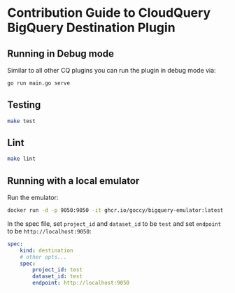 # Contribution Guide to CloudQuery BigQuery Destination Plugin

## Running in Debug mode

Similar to all other CQ plugins you can run the plugin in debug mode via:

```bash
go run main.go serve
```

## Testing

```bash
make test
```

## Lint

```bash
make lint
```

## Running with a local emulator

Run the emulator:

```bash
docker run -d -p 9050:9050 -it ghcr.io/goccy/bigquery-emulator:latest --project=test --dataset=test
```

In the spec file, set `project_id` and `dataset_id` to be `test` and set `endpoint` to be `http://localhost:9050`:

```yaml copy
spec:
    kind: destination
    # other opts...
    spec:
        project_id: test
        dataset_id: test
        endpoint: http://localhost:9050
```
